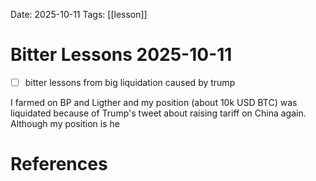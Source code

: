 Date: 2025-10-11
Tags: [[lesson]]

# Bitter Lessons 2025-10-11

- [ ] bitter lessons from big liquidation caused by trump

I farmed on BP and Ligther and my position (about 10k USD BTC) was liquidated because of Trump's tweet about raising tariff on China again. Although my position is he

# References
